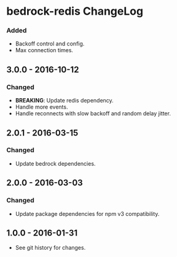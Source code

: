 # bedrock-redis ChangeLog

### Added
- Backoff control and config.
- Max connection times.

## 3.0.0 - 2016-10-12

### Changed
- **BREAKING**: Update redis dependency.
- Handle more events.
- Handle reconnects with slow backoff and random delay jitter.

## 2.0.1 - 2016-03-15

### Changed
- Update bedrock dependencies.

## 2.0.0 - 2016-03-03

### Changed
- Update package dependencies for npm v3 compatibility.

## 1.0.0 - 2016-01-31

- See git history for changes.

